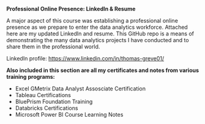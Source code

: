 **Professional Online Presence: LinkedIn & Resume**

A major aspect of this course was establishing a professional online presence as we prepare to enter the data analytics workforce. Attached here are my updated LinkedIn and resume. This GitHub repo is a means of demonstrating the many data analytics projects I have conducted and to share them in the professional world.

LinkedIn profile: <https://www.linkedin.com/in/thomas-greve01/>


**Also included in this section are all my certificates and notes from various training programs:**
  - Excel GMetrix Data Analyst Assosciate Certification
  - Tableau Certifications
  - BluePrism Foundation Training
  - Databricks Certifications
  - Microsoft Power BI Course Learning Notes
